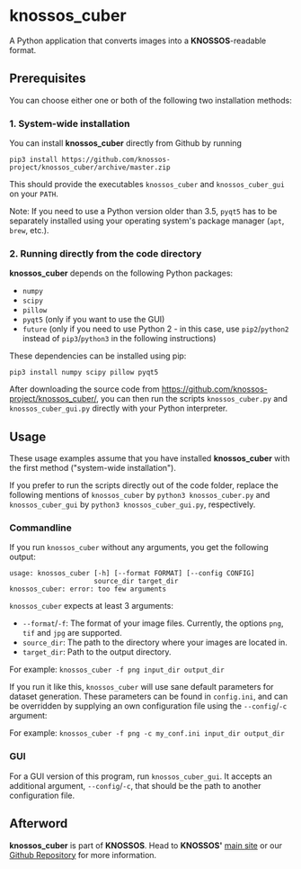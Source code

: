 knossos_cuber
=============

A Python application that converts images into a **KNOSSOS**-readable format.

Prerequisites
-------------

You can choose either one or both of the following two installation methods:

### 1. System-wide installation ###

You can install **knossos_cuber** directly from Github by running

    pip3 install https://github.com/knossos-project/knossos_cuber/archive/master.zip

This should provide the executables `knossos_cuber` and `knossos_cuber_gui` on your `PATH`.

Note: If you need to use a Python version older than 3.5, `pyqt5` has to be separately installed using your operating system's package manager (`apt`, `brew`, etc.).


### 2. Running directly from the code directory ###

**knossos_cuber** depends on the following Python packages:

*   `numpy`
*   `scipy`
*   `pillow`
*   `pyqt5` (only if you want to use the GUI)
*   `future` (only if you need to use Python 2 - in this case, use `pip2`/`python2` instead of `pip3`/`python3` in the following instructions)

These dependencies can be installed using pip:

    pip3 install numpy scipy pillow pyqt5

After downloading the source code from https://github.com/knossos-project/knossos_cuber/, you can then run the scripts `knossos_cuber.py` and `knossos_cuber_gui.py` directly with your Python interpreter.

Usage
-----

These usage examples assume that you have installed **knossos_cuber** with the first method ("system-wide installation").

If you prefer to run the scripts directly out of the code folder, replace the following mentions of
`knossos_cuber` by `python3 knossos_cuber.py` and
`knossos_cuber_gui` by `python3 knossos_cuber_gui.py`, respectively.

### Commandline ###


If you run `knossos_cuber` without any arguments, you get the following output:

    usage: knossos_cuber [-h] [--format FORMAT] [--config CONFIG]
                         source_dir target_dir
    knossos_cuber: error: too few arguments

`knossos_cuber` expects at least 3 arguments:

*   `--format`/`-f`: The format of your image files. Currently, the options `png`, `tif` and `jpg` are supported.
*   `source_dir`: The path to the directory where your images are located in.
*   `target_dir`: Path to the output directory.

For example: `knossos_cuber -f png input_dir output_dir`

If you run it like this, `knossos_cuber` will use sane default parameters for dataset generation. These parameters can be found in `config.ini`, and can be overridden by supplying an own configuration file using the `--config`/`-c` argument:

For example: `knossos_cuber -f png -c my_conf.ini input_dir output_dir`

### GUI ###

For a GUI version of this program, run `knossos_cuber_gui`. It accepts an additional argument, `--config`/`-c`, that should be the path to another configuration file.


Afterword
---------

**knossos_cuber** is part of **KNOSSOS**. Head to **KNOSSOS'** [main site](http://www.knossostool.org) or our [Github Repository](https://github.com/knossos-project/knossos) for more information.
